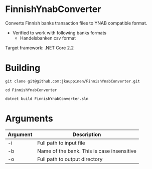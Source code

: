 FinnishYnabConverter
==========================

Converts Finnish banks transaction files to YNAB compatible format. 

* Verified to work with following banks formats
  * Handelsbanken csv format

Target framework: .NET Core 2.2


Building
==========================

`git clone git@github.com:jkauppinen/FinnishYnabConverter.git`

`cd FinnishYnabConverter`

`dotnet build FinnishYnabConverter.sln`

Arguments
==========================


| Argument| Description| 
|-------------|-------------|
| -i| Full path to input file| 
| -b| Name of the bank. This is case insensitive|  
| -o| Full path to output directory|   
